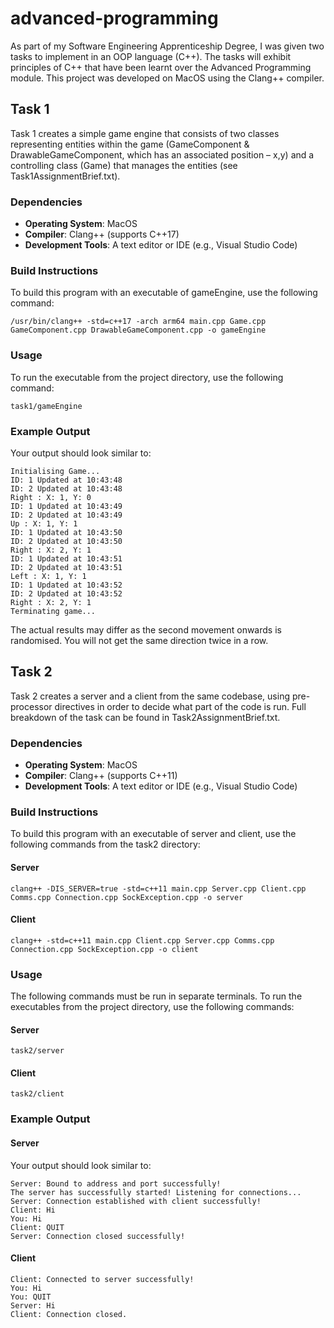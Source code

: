 # advanced-programming
As part of my Software Engineering Apprenticeship Degree, I was given two tasks to implement in an OOP language (C++).  The tasks will exhibit principles of C++ that have been learnt over the Advanced Programming module. This project was developed on MacOS using the Clang++ compiler.

## Task 1

Task 1 creates a simple game engine that consists of two classes representing entities within the game (GameComponent & DrawableGameComponent, which has an associated position – x,y) and a controlling class (Game) that manages the entities (see Task1AssignmentBrief.txt).

### Dependencies
- **Operating System**: MacOS
- **Compiler**: Clang++ (supports C++17)
- **Development Tools**: A text editor or IDE (e.g., Visual Studio Code)

### Build Instructions
To build this program with an executable of gameEngine, use the following command:
```console
/usr/bin/clang++ -std=c++17 -arch arm64 main.cpp Game.cpp GameComponent.cpp DrawableGameComponent.cpp -o gameEngine
```

### Usage
To run the executable from the project directory, use the following command:
```console
task1/gameEngine 
```

### Example Output
Your output should look similar to:

```console
Initialising Game...
ID: 1 Updated at 10:43:48 
ID: 2 Updated at 10:43:48 
Right : X: 1, Y: 0 
ID: 1 Updated at 10:43:49 
ID: 2 Updated at 10:43:49 
Up : X: 1, Y: 1 
ID: 1 Updated at 10:43:50 
ID: 2 Updated at 10:43:50 
Right : X: 2, Y: 1 
ID: 1 Updated at 10:43:51 
ID: 2 Updated at 10:43:51 
Left : X: 1, Y: 1 
ID: 1 Updated at 10:43:52 
ID: 2 Updated at 10:43:52 
Right : X: 2, Y: 1 
Terminating game...
```

The actual results may differ as the second movement onwards is randomised. You will not get the same direction twice in a row.

## Task 2

Task 2 creates a server and a client from the same codebase, using pre-processor directives in order to decide what part of the code is run. Full breakdown of the task can be found in Task2AssignmentBrief.txt.

### Dependencies
- **Operating System**: MacOS
- **Compiler**: Clang++ (supports C++11)
- **Development Tools**: A text editor or IDE (e.g., Visual Studio Code)

### Build Instructions
To build this program with an executable of server and client, use the following commands from the task2 directory:

#### Server
```console
clang++ -DIS_SERVER=true -std=c++11 main.cpp Server.cpp Client.cpp Comms.cpp Connection.cpp SockException.cpp -o server
```
#### Client
```console
clang++ -std=c++11 main.cpp Client.cpp Server.cpp Comms.cpp Connection.cpp SockException.cpp -o client  
```

### Usage
The following commands must be run in separate terminals. To run the executables from the project directory, use the following commands:

#### Server
```console
task2/server
```

#### Client
```console
task2/client
```

### Example Output

#### Server
Your output should look similar to:

```console
Server: Bound to address and port successfully!
The server has successfully started! Listening for connections...
Server: Connection established with client successfully!
Client: Hi
You: Hi
Client: QUIT
Server: Connection closed successfully!
```

#### Client
```console
Client: Connected to server successfully!
You: Hi
You: QUIT
Server: Hi
Client: Connection closed.
```
